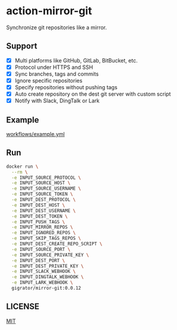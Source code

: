 # action-mirror-git

Synchronize git repositories like a mirror.

## Support

- [x] Multi platforms like GitHub, GitLab, BitBucket, etc.
- [x] Protocol under HTTPS and SSH
- [x] Sync branches, tags and commits
- [x] Ignore specific repositories
- [x] Specify repositories without pushing tags
- [x] Auto create repository on the dest git server with custom script
- [x] Notify with Slack, DingTalk or Lark

## Example

[workflows/example.yml](./.github/workflows/example.yml)

## Run

```bash
docker run \
  --rm \
  -e INPUT_SOURCE_PROTOCOL \
  -e INPUT_SOURCE_HOST \
  -e INPUT_SOURCE_USERNAME \
  -e INPUT_SOURCE_TOKEN \
  -e INPUT_DEST_PROTOCOL \
  -e INPUT_DEST_HOST \
  -e INPUT_DEST_USERNAME \
  -e INPUT_DEST_TOKEN \
  -e INPUT_PUSH_TAGS \
  -e INPUT_MIRROR_REPOS \
  -e INPUT_IGNORED_REPOS \
  -e INPUT_SKIP_TAGS_REPOS \
  -e INPUT_DEST_CREATE_REPO_SCRIPT \
  -e INPUT_SOURCE_PORT \
  -e INPUT_SOURCE_PRIVATE_KEY \
  -e INPUT_DEST_PORT \
  -e INPUT_DEST_PRIVATE_KEY \
  -e INPUT_SLACK_WEBHOOK \
  -e INPUT_DINGTALK_WEBHOOK \
  -e INPUT_LARK_WEBHOOK \
  gigrator/mirror-git:0.0.12
```

## LICENSE

[MIT](./LICENSE)
